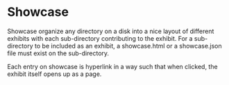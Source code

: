 Showcase
========

Showcase organize any directory on a disk into a nice layout of different exhibits with each
sub-directory contributing to the exhibit.   For a sub-directory to be included as an exhibit, 
a showcase.html or a showcase.json file must exist on the sub-directory.

Each entry on showcase is hyperlink in a way such that when clicked, the exhibit itself opens 
up as a page.
